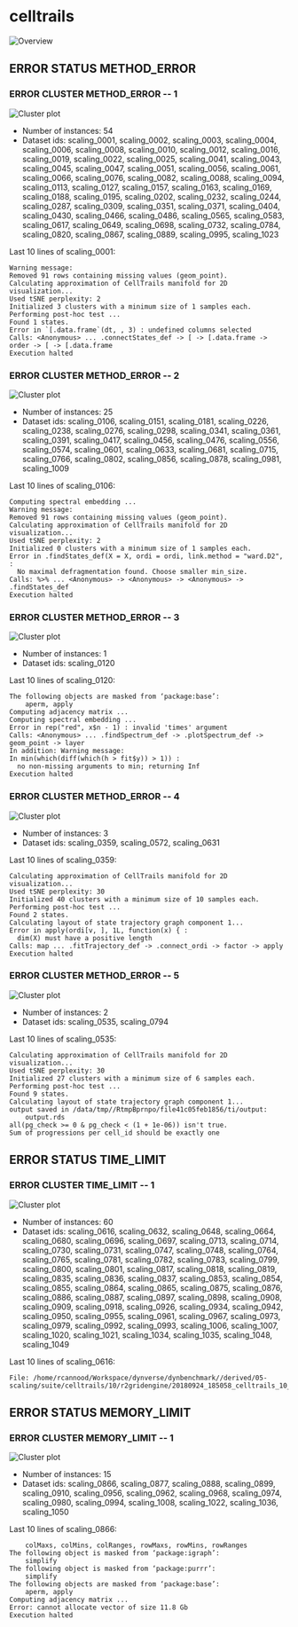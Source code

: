 # celltrails
![Overview](celltrails.png)

## ERROR STATUS METHOD_ERROR

### ERROR CLUSTER METHOD_ERROR -- 1
![Cluster plot](error_class_plots/celltrails_method_error_1.png)

 * Number of instances: 54
 * Dataset ids: scaling_0001, scaling_0002, scaling_0003, scaling_0004, scaling_0006, scaling_0008, scaling_0010, scaling_0012, scaling_0016, scaling_0019, scaling_0022, scaling_0025, scaling_0041, scaling_0043, scaling_0045, scaling_0047, scaling_0051, scaling_0056, scaling_0061, scaling_0066, scaling_0076, scaling_0082, scaling_0088, scaling_0094, scaling_0113, scaling_0127, scaling_0157, scaling_0163, scaling_0169, scaling_0188, scaling_0195, scaling_0202, scaling_0232, scaling_0244, scaling_0287, scaling_0309, scaling_0351, scaling_0371, scaling_0404, scaling_0430, scaling_0466, scaling_0486, scaling_0565, scaling_0583, scaling_0617, scaling_0649, scaling_0698, scaling_0732, scaling_0784, scaling_0820, scaling_0867, scaling_0889, scaling_0995, scaling_1023

Last 10 lines of scaling_0001:
```
Warning message:
Removed 91 rows containing missing values (geom_point). 
Calculating approximation of CellTrails manifold for 2D visualization...
Used tSNE perplexity: 2
Initialized 3 clusters with a minimum size of 1 samples each.
Performing post-hoc test ...
Found 1 states.
Error in `[.data.frame`(dt, , 3) : undefined columns selected
Calls: <Anonymous> ... .connectStates_def -> [ -> [.data.frame -> order -> [ -> [.data.frame
Execution halted
```

### ERROR CLUSTER METHOD_ERROR -- 2
![Cluster plot](error_class_plots/celltrails_method_error_2.png)

 * Number of instances: 25
 * Dataset ids: scaling_0106, scaling_0151, scaling_0181, scaling_0226, scaling_0238, scaling_0276, scaling_0298, scaling_0341, scaling_0361, scaling_0391, scaling_0417, scaling_0456, scaling_0476, scaling_0556, scaling_0574, scaling_0601, scaling_0633, scaling_0681, scaling_0715, scaling_0766, scaling_0802, scaling_0856, scaling_0878, scaling_0981, scaling_1009

Last 10 lines of scaling_0106:
```
Computing spectral embedding ...
Warning message:
Removed 91 rows containing missing values (geom_point). 
Calculating approximation of CellTrails manifold for 2D visualization...
Used tSNE perplexity: 2
Initialized 0 clusters with a minimum size of 1 samples each.
Error in .findStates_def(X = X, ordi = ordi, link.method = "ward.D2",  : 
  No maximal defragmentation found. Choose smaller min_size.
Calls: %>% ... <Anonymous> -> <Anonymous> -> <Anonymous> -> .findStates_def
Execution halted
```

### ERROR CLUSTER METHOD_ERROR -- 3
![Cluster plot](error_class_plots/celltrails_method_error_3.png)

 * Number of instances: 1
 * Dataset ids: scaling_0120

Last 10 lines of scaling_0120:
```
The following objects are masked from ‘package:base’:
    aperm, apply
Computing adjacency matrix ...
Computing spectral embedding ...
Error in rep("red", x$n - 1) : invalid 'times' argument
Calls: <Anonymous> ... .findSpectrum_def -> .plotSpectrum_def -> geom_point -> layer
In addition: Warning message:
In min(which(diff(which(h > fit$y)) > 1)) :
  no non-missing arguments to min; returning Inf
Execution halted
```

### ERROR CLUSTER METHOD_ERROR -- 4
![Cluster plot](error_class_plots/celltrails_method_error_4.png)

 * Number of instances: 3
 * Dataset ids: scaling_0359, scaling_0572, scaling_0631

Last 10 lines of scaling_0359:
```
Calculating approximation of CellTrails manifold for 2D visualization...
Used tSNE perplexity: 30
Initialized 40 clusters with a minimum size of 10 samples each.
Performing post-hoc test ...
Found 2 states.
Calculating layout of state trajectory graph component 1...
Error in apply(ordi[v, ], 1L, function(x) { : 
  dim(X) must have a positive length
Calls: map ... .fitTrajectory_def -> .connect_ordi -> factor -> apply
Execution halted
```

### ERROR CLUSTER METHOD_ERROR -- 5
![Cluster plot](error_class_plots/celltrails_method_error_5.png)

 * Number of instances: 2
 * Dataset ids: scaling_0535, scaling_0794

Last 10 lines of scaling_0535:
```
Calculating approximation of CellTrails manifold for 2D visualization...
Used tSNE perplexity: 30
Initialized 27 clusters with a minimum size of 6 samples each.
Performing post-hoc test ...
Found 9 states.
Calculating layout of state trajectory graph component 1...
output saved in /data/tmp//RtmpBprnpo/file41c05feb1856/ti/output: 
	output.rds
all(pg_check >= 0 & pg_check < (1 + 1e-06)) isn't true.
Sum of progressions per cell_id should be exactly one
```

## ERROR STATUS TIME_LIMIT

### ERROR CLUSTER TIME_LIMIT -- 1
![Cluster plot](error_class_plots/celltrails_time_limit_1.png)

 * Number of instances: 60
 * Dataset ids: scaling_0616, scaling_0632, scaling_0648, scaling_0664, scaling_0680, scaling_0696, scaling_0697, scaling_0713, scaling_0714, scaling_0730, scaling_0731, scaling_0747, scaling_0748, scaling_0764, scaling_0765, scaling_0781, scaling_0782, scaling_0783, scaling_0799, scaling_0800, scaling_0801, scaling_0817, scaling_0818, scaling_0819, scaling_0835, scaling_0836, scaling_0837, scaling_0853, scaling_0854, scaling_0855, scaling_0864, scaling_0865, scaling_0875, scaling_0876, scaling_0886, scaling_0887, scaling_0897, scaling_0898, scaling_0908, scaling_0909, scaling_0918, scaling_0926, scaling_0934, scaling_0942, scaling_0950, scaling_0955, scaling_0961, scaling_0967, scaling_0973, scaling_0979, scaling_0992, scaling_0993, scaling_1006, scaling_1007, scaling_1020, scaling_1021, scaling_1034, scaling_1035, scaling_1048, scaling_1049

Last 10 lines of scaling_0616:
```
File: /home/rcannood/Workspace/dynverse/dynbenchmark//derived/05-scaling/suite/celltrails/10/r2gridengine/20180924_185058_celltrails_10_8FhYyI4ixL/log/log.616.e.txt
```

## ERROR STATUS MEMORY_LIMIT

### ERROR CLUSTER MEMORY_LIMIT -- 1
![Cluster plot](error_class_plots/celltrails_memory_limit_1.png)

 * Number of instances: 15
 * Dataset ids: scaling_0866, scaling_0877, scaling_0888, scaling_0899, scaling_0910, scaling_0956, scaling_0962, scaling_0968, scaling_0974, scaling_0980, scaling_0994, scaling_1008, scaling_1022, scaling_1036, scaling_1050

Last 10 lines of scaling_0866:
```
    colMaxs, colMins, colRanges, rowMaxs, rowMins, rowRanges
The following object is masked from ‘package:igraph’:
    simplify
The following object is masked from ‘package:purrr’:
    simplify
The following objects are masked from ‘package:base’:
    aperm, apply
Computing adjacency matrix ...
Error: cannot allocate vector of size 11.8 Gb
Execution halted
```


